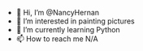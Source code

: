 - 👋 Hi, I’m @NancyHernan
- 👀 I’m interested in painting pictures
- 🌱 I’m currently learning Python
- 📫 How to reach me N/A

<!---
NancyHernan/NancyHernan is a ✨ special ✨ repository because its `README.md` (this file) appears on your GitHub profile.
You can click the Preview link to take a look at your changes.
--->
